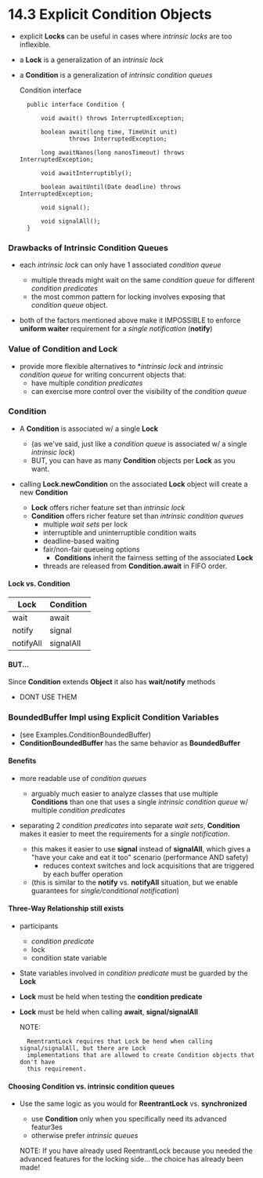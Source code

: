 # 14.3 Explicit Condition Objects

- explicit **Locks** can be useful in cases where
*intrinsic locks* are too inflexible. 

- a **Lock** is a generalization of an *intrinsic lock*
- a **Condition** is a generalization of *intrinsic condition queues*


    Condition interface
    
        public interface Condition {
        
            void await() throws InterruptedException;
            
            boolean await(long time, TimeUnit unit)
                    throws InterruptedException;
                    
            long awaitNanos(long nanosTimeout) throws InterruptedException;
            
            void awaitInterruptibly();
            
            boolean awaitUntil(Date deadline) throws InterruptedException;
            
            void signal();
            
            void signalAll();
        }

### Drawbacks of Intrinsic Condition Queues
- each *intrinsic lock* can only have 1 associated *condition queue*
    - multiple threads might wait on the same *condition queue* for different
    *condition predicates*
    - the most common pattern for locking involves exposing that *condition queue* object. 
  
    
- both of the factors mentioned above make it IMPOSSIBLE to enforce **uniform waiter**
requirement for a *single notification* (**notify**)

### Value of Condition and Lock
- provide more flexible alternatives to **intrinsic lock* and *intrinsic condition queue* for
writing concurrent objects that:
    - have multiple *condition predicates*
    - can exercise more control over the visibility of the *condition queue*
    
### Condition
- A **Condition** is associated w/ a single **Lock**
    - (as we've said, just like a *condition queue* is associated w/ 
    a single *intrinsic lock*)
    - BUT, you can have as many **Condition** objects per **Lock** as you want. 
   
    
- calling **Lock.newCondition** on the associated **Lock** object will create a new
**Condition**
    - **Lock** offers richer feature set than *intrinsic lock*
    - **Condition** offers richer feature set than *intrinsic condition queues*
        - multiple *wait sets* per lock
        - interruptible and uninterruptible condition waits
        - deadline-based waiting
        - fair/non-fair queueing options
            - **Conditions** inherit the fairness setting of the associated **Lock**
        - threads are released from **Condition.await** in FIFO order. 
        
#### Lock vs. Condition

| Lock | Condition |
| --- | --- |
| wait | await | 
| notify | signal | 
| notifyAll | signalAll |

#### BUT...
Since **Condition** extends **Object** it also has **wait/notify** methods
- DONT USE THEM


### BoundedBuffer Impl using Explicit Condition Variables 
- (see Examples.ConditionBoundedBuffer)    
- **ConditionBoundedBuffer** has the same behavior as **BoundedBuffer**

#### Benefits
- more readable use of *condition queues*
    - arguably much easier to analyze classes that use multiple **Conditions** than
    one that uses a single *intrinsic condition queue* w/ multiple *condition predicates*
    

- separating 2 *condition predicates* into separate *wait sets*, **Condition** makes it easier to
meet the requirements for a *single notification*.
    - this makes it easier to use **signal** instead of **signalAll**, which gives a 
    "have your cake and eat it too" scenario (performance AND safety)
        - reduces context switches and lock acquisitions that are triggered by each
        buffer operation
    - (this is similar to the **notify** vs. **notifyAll** situation, but we enable 
    guarantees for *single/conditional notification*)
    
#### Three-Way Relationship still exists
- participants
    - *condition predicate*
    - lock
    - condition state variable
    
    
- State variables involved in *condition predicate* must be guarded by the **Lock**
- **Lock** must be held when testing the **condition predicate**
- **Lock** must be held when calling **await**, **signal/signalAll**


    NOTE: 
    
        ReentrantLock requires that Lock be hend when calling signal/signalAll, but there are Lock 
        implementations that are allowed to create Condition objects that don't have
        this requirement.
    
    
#### Choosing Condition vs. intrinsic condition queues
- Use the same logic as you would for **ReentrantLock** vs. **synchronized**
    - use **Condition** only when you specifically need its advanced featur3es
    - otherwise prefer *intrinsic queues*
    
    
    NOTE: If you have already used ReentrantLock because you needed the advanced features for
    the locking side... the choice has already been made!
    

        